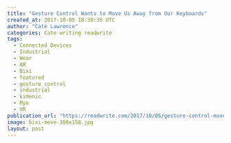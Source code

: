 ```yaml
---
title: "Gesture Control Wants to Move Us Away from Our Keyboards"
created_at: 2017-10-05 18:30:35 UTC
author: "Cate Lawrence"
categories: Cate writing readwrite
tags: 
  - Connected Devices
  - Industrial
  - Wear
  - AR
  - Bixi
  - featured
  - gesture control
  - industrial
  - kimenic
  - Myo
  - VR
publication_url: "https://readwrite.com/2017/10/05/gesture-control-moves-from-keyboards/"
image: bixi-move-300x158.jpg
layout: post
---
```

